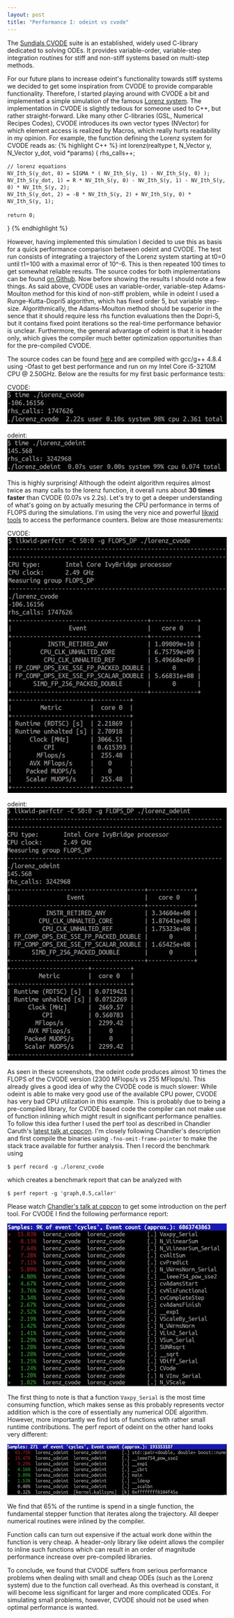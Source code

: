 ```yaml
---
layout: post
title: "Performance I: odeint vs cvode"
---
```


The [Sundials CVODE](https://computation.llnl.gov/casc/sundials/description/description.html#descr_cvode) suite is an established, widely used C-library dedicated to solving ODEs.
It provides variable-order, variable-step integration routines for stiff and non-stiff systems based on multi-step methods. 

For our future plans to increase odeint's functionality towards stiff systems we decided to get some inspiration from CVODE to provide comparable functionality.
Therefore, I started playing around with CVODE a bit and implemented a simple simulation of the famous [Lorenz system](https://en.wikipedia.org/wiki/Lorenz_system).
The implementation in CVODE is slightly tedious for someone used to C++, but rather straight-forward.
Like many other C-libraries (GSL, Numerical Recipes Codes), CVODE introduces its own vector types (NVector) for which element access is realized by Macros, which really hurts readability in my opinion.
For example, the function defining the Lorenz system for CVODE reads as:
{% highlight C++ %}
int lorenz(realtype t, N_Vector y, N_Vector y_dot, void *params)
{
    rhs_calls++;

    // lorenz equations
    NV_Ith_S(y_dot, 0) = SIGMA * ( NV_Ith_S(y, 1) - NV_Ith_S(y, 0) );
    NV_Ith_S(y_dot, 1) = R * NV_Ith_S(y, 0) - NV_Ith_S(y, 1) - NV_Ith_S(y, 0) * NV_Ith_S(y, 2);
    NV_Ith_S(y_dot, 2) = -B * NV_Ith_S(y, 2) + NV_Ith_S(y, 0) * NV_Ith_S(y, 1);

    return 0;
}
{% endhighlight %}

However, having implemented this simulation I decided to use this as basis for a quick performance comparison between odeint and CVODE.
The test run consists of integrating a trajectory of the Lorenz system starting at t0=0 until t1=100 with a maximal error of 10^-6.
This is then repeated 100 times to get somewhat reliable results.
The source codes for both implementations can be found [on Github](https://github.com/mariomulansky/cvode_playground/tree/master/lorenz_perf).
Now before showing the results I should note a few things.
As said above, CVODE uses an variable-order, variable-step Adams-Moulton method for this kind of non-stiff problem, while in odeint I used a Runge-Kutta-Dopri5 algorithm, which has fixed order 5, but variable step-size.
Algorithmically, the Adams-Moulton method should be superior in the sence that it should require less rhs function evaluations then the Dopri-5, but it contains fixed point iterations so the real-time performance behavior is unclear.
Furthermore, the general advantage of odeint is that it is header only, which gives the compiler much better optimization opportunities than for the pre-compiled CVODE.

The source codes can be found [here](https://github.com/mariomulansky/cvode_playground/tree/master/lorenz_perf) and are compiled with gcc/g++ 4.8.4 using -Ofast to get best performance and run on my Intel Core i5-3210M CPU @ 2.50GHz.
Below are the results for my first basic performance tests:

CVODE:  
![CVODE performance measured with time](/images/cvode/cvode_time.jpg "CVODE time")

odeint:  
![odeint performance measured with time](/images/cvode/odeint_time.jpg "odeint time")

This is highly surprising!
Although the odeint algorithm requires almost twice as many calls to the lorenz function, it overall runs about **30 times faster** than CVODE (0.07s vs 2.2s).
Let's try to get a deeper understanding of what's going on by actually mesuring the CPU performance in terms of FLOPS during the simulations.
I'm using the very nice and powerful [likwid tools](https://github.com/RRZE-HPC/likwid) to access the performance counters.
Below are those measurements:

CVODE:  
![CVODE FLOPS](/images/cvode/cvode_flops.jpg "CVODE Flops")

odeint:  
![odeint FLOPS](/images/cvode/odeint_flops.jpg "odeint Flops")

As seen in these screenshots, the odeint code produces almost 10 times the FLOPS of the CVODE version (2300 MFlops/s vs 255 MFlops/s).
This already gives a good idea of why the CVODE code is much slower: While odeint is able to make very good use of the available CPU power, CVODE has very bad CPU utilization in this example.
This is probably due to being a pre-compiled library, for CVODE based code the compiler can not make use of function inlining which might result in significant performance penalties.
To follow this idea further I used the perf tool as described in Chandler Caruth's [latest talk at cppcon](https://www.youtube.com/watch?v=nXaxk27zwlk).
I'm closely following Chandler's description and first compile the binaries using `-fno-omit-frame-pointer` to make the stack trace available for further analysis.
Then I record the benchmark using

    $ perf record -g ./lorenz_cvode

which creates a benchmark report that can be analyzed with

    $ perf report -g 'graph,0.5,caller'

Please watch [Chandler's talk at cppcon](https://www.youtube.com/watch?v=nXaxk27zwlk) to get some introduction on the perf tool.
For CVODE I find the following performance report:

![CVODE perf](/images/cvode/cvode_perf.jpg "CVODE perf")

The first thing to note is that a function `Vaxpy_Serial` is the most time consuming function, which makes sense as this probably represents vector addition which is the core of essentially any numerical ODE algorithm.
However, more importantly we find lots of functions with rather small runtime contributions.
The perf report of odeint on the other hand looks very different:

![odeint perf](/images/cvode/odeint_perf.jpg "odeint perf")

We find that 65% of the runtime is spend in a single function, the fundamental stepper function that iterates along the trajectory.
All deeper numerical routines were inlined by the compiler.

Function calls can turn out expensive if the actual work done within the function is very cheap.
A header-only library like odeint allows the compiler to inline such functions which can result in an order of magnitude performance increase over pre-compiled libraries.

To conclude, we found that CVODE suffers from serious performance problems when dealing with small and cheap ODEs (such as the Lorenz system) due to the function call overhead.
As this overhead is constant, it will become less significant for larger and more complicated ODEs.
For simulating small problems, however, CVODE should not be used when optimal performance is wanted.